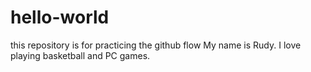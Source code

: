 # hello-world
this repository is for practicing the github flow
My name is Rudy. I love playing basketball and PC games.
